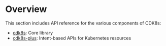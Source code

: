 # Overview

This section includes API reference for the various components of CDK8s:

- [cdk8s](./cdk8s.md): Core library
- [cdk8s-plus](./cdk8s-plus.md): Intent-based APIs for Kubernetes resources
